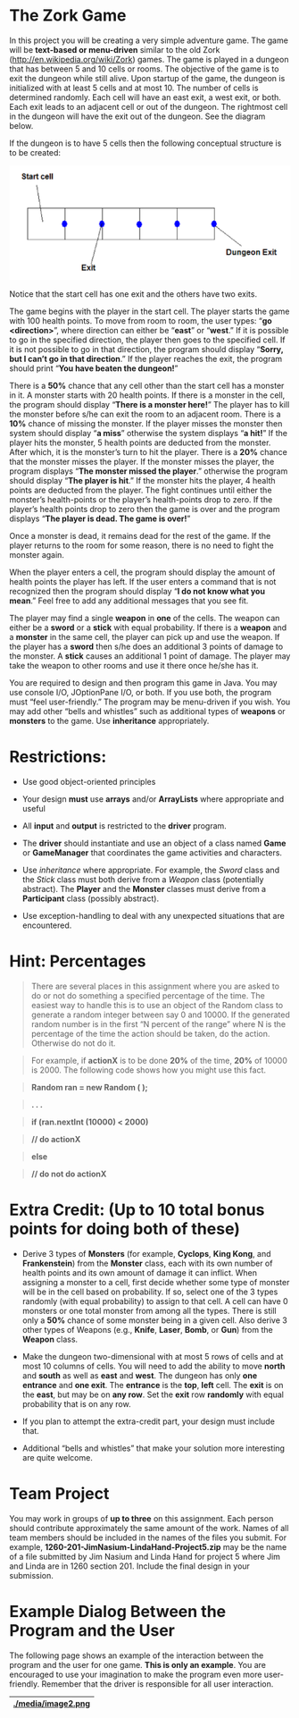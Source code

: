 The Zork Game
=============

In this project you will be creating a very simple adventure game. The game will
be **text-based or menu-driven** similar to the old Zork
(<http://en.wikipedia.org/wiki/Zork>) games. The game is played in a dungeon
that has between 5 and 10 cells or rooms. The objective of the game is to exit
the dungeon while still alive. Upon startup of the game, the dungeon is
initialized with at least 5 cells and at most 10. The number of cells is
determined randomly. Each cell will have an east exit, a west exit, or both.
Each exit leads to an adjacent cell or out of the dungeon. The rightmost cell in
the dungeon will have the exit out of the dungeon. See the diagram below.

If the dungeon is to have 5 cells then the following conceptual structure is to
be created:

![](media/2d665cf7c4674aaa0315b95fcbe3ba9e.png)

Notice that the start cell has one exit and the others have two exits.

The game begins with the player in the start cell. The player starts the game
with 100 health points. To move from room to room, the user types: “**go
\<direction\>**”, where direction can either be “**east**” or “**west**.” If it
is possible to go in the specified direction, the player then goes to the
specified cell. If it is not possible to go in that direction, the program
should display “**Sorry, but I can’t go in that direction**.” If the player
reaches the exit, the program should print “**You have beaten the dungeon!**”

There is a **50%** chance that any cell other than the start cell has a monster
in it. A monster starts with 20 health points. If there is a monster in the
cell, the program should display “**There is a monster here!**” The player has
to kill the monster before s/he can exit the room to an adjacent room. There is
a **10%** chance of missing the monster. If the player misses the monster then
system should display “**a miss**” otherwise the system displays “**a hit!**” If
the player hits the monster, 5 health points are deducted from the monster.
After which, it is the monster’s turn to hit the player. There is a **20%**
chance that the monster misses the player. If the monster misses the player, the
program displays “**The monster missed the player**.” otherwise the program
should display “**The player is hit**.” If the monster hits the player, 4 health
points are deducted from the player. The fight continues until either the
monster’s health-points or the player’s health-points drop to zero. If the
player’s health points drop to zero then the game is over and the program
displays “**The player is dead. The game is over!**”

Once a monster is dead, it remains dead for the rest of the game. If the player
returns to the room for some reason, there is no need to fight the monster
again.

When the player enters a cell, the program should display the amount of health
points the player has left. If the user enters a command that is not recognized
then the program should display “**I do not know what you mean**.” Feel free to
add any additional messages that you see fit.

The player may find a single **weapon** in **one** of the cells. The weapon can
either be a **sword** or a **stick** with equal probability. If there is a
**weapon** and a **monster** in the same cell, the player can pick up and use
the weapon. If the player has a **sword** then s/he does an additional 3 points
of damage to the monster. A **stick** causes an additional 1 point of damage.
The player may take the weapon to other rooms and use it there once he/she has
it.

You are required to design and then program this game in Java. You may use
console I/O, JOptionPane I/O, or both. If you use both, the program must “feel
user-friendly.” The program may be menu-driven if you wish. You may add other
“bells and whistles” such as additional types of **weapons** or **monsters** to
the game. Use **inheritance** appropriately.

Restrictions:
=============

-   Use good object-oriented principles

-   Your design **must** use **arrays** and/or **ArrayLists** where appropriate
    and useful

-   All **input** and **output** is restricted to the **driver** program.

-   The **driver** should instantiate and use an object of a class named
    **Game** or **GameManager** that coordinates the game activities and
    characters.

-   Use *inheritance* where appropriate. For example, the *Sword* class and the
    *Stick* class must both derive from a *Weapon* class (potentially abstract).
    The **Player** and the **Monster** classes must derive from a
    **Participant** class (possibly abstract).

-   Use exception-handling to deal with any unexpected situations that are
    encountered.

Hint: Percentages
=================

>   There are several places in this assignment where you are asked to do or not
>   do something a specified percentage of the time. The easiest way to handle
>   this is to use an object of the Random class to generate a random integer
>   between say 0 and 10000. If the generated random number is in the first “N
>   percent of the range” where N is the percentage of the time the action
>   should be taken, do the action. Otherwise do not do it.

>   For example, if **actionX** is to be done **20%** of the time, **20%** of
>   10000 is 2000. The following code shows how you might use this fact.

>   **Random ran = new Random ( );**

>   **. . .**

>   **if (ran.nextInt (10000) \< 2000)**

>   **// do actionX**

>   **else**

>   **// do not do actionX**

Extra Credit: (Up to 10 total bonus points for doing both of these)
===================================================================

-   Derive 3 types of **Monsters** (for example, **Cyclops**, **King Kong**, and
    **Frankenstein**) from the **Monster** class, each with its own number of
    health points and its own amount of damage it can inflict. When assigning a
    monster to a cell, first decide whether some type of monster will be in the
    cell based on probability. If so, select one of the 3 types randomly (with
    equal probability) to assign to that cell. A cell can have 0 monsters or one
    total monster from among all the types. There is still only a **50%** chance
    of some monster being in a given cell. Also derive 3 other types of Weapons
    (e.g., **Knife**, **Laser**, **Bomb**, or **Gun**) from the **Weapon**
    class.

-   Make the dungeon two-dimensional with at most 5 rows of cells and at most 10
    columns of cells. You will need to add the ability to move **north** and
    **south** as well as **east** and **west**. The dungeon has only **one
    entrance** and **one exit**. The **entrance** is the **top**, **left** cell.
    The **exit** is on the **east**, but may be on **any row**. Set the **exit**
    row **randomly** with equal probability that is on any row.

-   If you plan to attempt the extra-credit part, your design must include that.

-   Additional “bells and whistles” that make your solution more interesting are
    quite welcome.

Team Project
============

You may work in groups of **up to three** on this assignment. Each person should
contribute approximately the same amount of the work. Names of all team members
should be included in the names of the files you submit. For example,
**1260-201-JimNasium-LindaHand-Project5.zip** may be the name of a file
submitted by Jim Nasium and Linda Hand for project 5 where Jim and Linda are in
1260 section 201. Include the final design in your submission.

Example Dialog Between the Program and the User
===============================================

The following page shows an example of the interaction between the program and
the user for one game. **This is only an example**. You are encouraged to use
your imagination to make the program even more user-friendly. Remember that the
driver is responsible for all user interaction.

| [./media/image2.png](./media/image2.png) |
|------------------------------------------|

